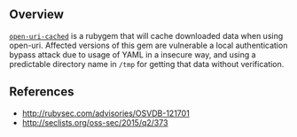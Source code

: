 ## Overview
[`open-uri-cached`](https://rubygems.org/gems/open-uri-cached) is a rubygem that will cache downloaded data when using open-uri.
Affected versions of this gem are vulnerable a local authentication bypass attack due to usage of YAML in a insecure way, and using a predictable directory name in `/tmp` for getting that data without verification. 

## References
- http://rubysec.com/advisories/OSVDB-121701
- http://seclists.org/oss-sec/2015/q2/373
